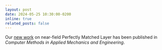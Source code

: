 ```yaml
---
layout: post
date: 2024-05-25 10:30:00-0200
inline: true
related_posts: false
---
```


Our [new work](https://doi.org/10.1016/j.cma.2024.117092) on near-field Perfectly Matched Layer has been published in _Computer Methods in Applied Mechanics and Engineering_.